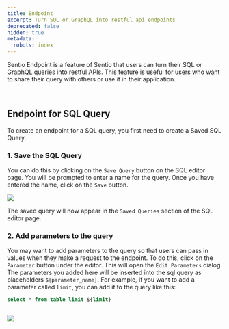 ```yaml
---
title: Endpoint
excerpt: Turn SQL or GraphQL into restful api endpoints
deprecated: false
hidden: true
metadata:
  robots: index
---
```

Sentio Endpoint is a feature of Sentio that users can turn their SQL or GraphQL queries into  restful APIs. This feature is useful for users who want to share their query with others or use it in their application.

<br />

## Endpoint for SQL Query

To create an endpoint for a SQL query, you first need to create a Saved SQL Query.

### 1. Save the SQL Query

You can do this by clicking on the `Save Query` button on the SQL editor page. You will be prompted to enter a name for the query. Once you have entered the name, click on the `Save` button.

![](https://files.readme.io/af026b39457442d82561dd7a4edb25ebec4d02c906de0bb53fdcd4a3ecf557c6-image.png)

The saved query will now appear in the `Saved Queries` section of the SQL editor page.

### 2. Add parameters to the query

You may want to add parameters to the query so that users can pass in values when they make a request to the endpoint. To do this, click on the `Parameter` button under the editor. This will open the `Edit Parameters` dialog. The parameters you added here will be inserted into the sql query as placeholders `${parameter_name}`. For example, if you want to add a parameter called `limit`, you can add it to the query like this:

```sql
select * from table limit ${limit}
```

```
```

![](https://files.readme.io/7fc688c214237599b590e3d6549a8dd3141fe40718fa9f7cdea16f20b1610e72-image.png)